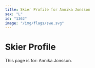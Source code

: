 ```yaml
---
title: Skier Profile for Annika Jonsson
sex: "L"
id: "1362"
image: "/img/flags/swe.svg" 
---
```


# Skier Profile

This page is for: Annika Jonsson.
    